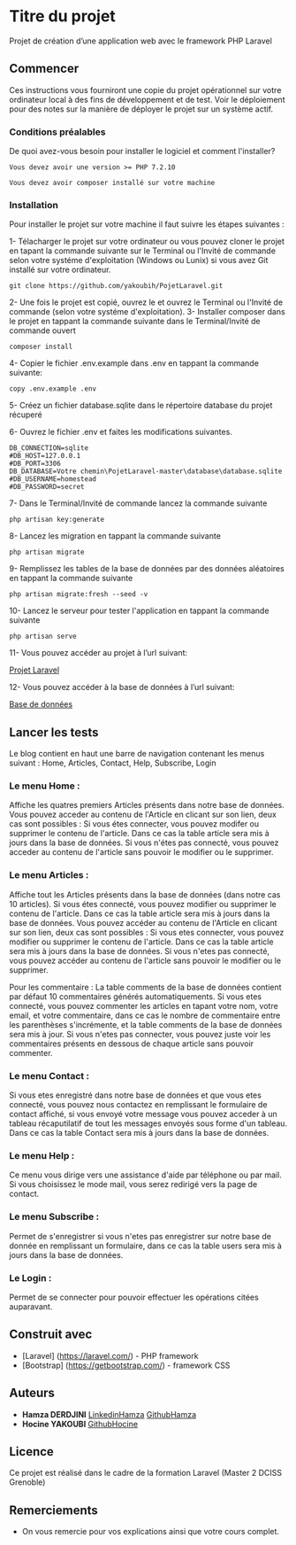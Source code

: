# Titre du projet

Projet de création d’une application web avec le framework PHP Laravel

## Commencer

Ces instructions vous fourniront une copie du projet opérationnel sur votre ordinateur local à des fins de développement et de test. Voir le déploiement pour des notes sur la manière de déployer le projet sur un système actif.

### Conditions préalables

De quoi avez-vous besoin pour installer le logiciel et comment l'installer?

```
Vous devez avoir une version >= PHP 7.2.10
```
```
Vous devez avoir composer installé sur votre machine
```

### Installation

Pour installer le projet sur votre machine il faut suivre les étapes suivantes : 

1- Télacharger le projet sur votre ordinateur ou vous pouvez cloner le projet en tapant la commande suivante sur le Terminal ou l'Invité de commande selon votre systéme d'exploitation (Windows ou Lunix) si vous avez Git installé sur votre ordinateur.

```
git clone https://github.com/yakoubih/PojetLaravel.git
```

2- Une fois le projet est copié, ouvrez le et ouvrez le Terminal ou l'Invité de commande (selon votre systéme d'exploitation).
3- Installer composer dans le projet en tappant la commande suivante dans le Terminal/Invité de commande ouvert

```
composer install
```
4- Copier le fichier .env.example dans .env en tappant la commande suivante:
```
copy .env.example .env
```
5- Créez un fichier database.sqlite dans le répertoire database du projet récuperé

6- Ouvrez le fichier .env et faites les modifications suivantes.
```
DB_CONNECTION=sqlite
#DB_HOST=127.0.0.1
#DB_PORT=3306
DB_DATABASE=Votre chemin\PojetLaravel-master\database\database.sqlite
#DB_USERNAME=homestead
#DB_PASSWORD=secret
```
7- Dans le Terminal/Invité de commande lancez la commande suivante 
```
php artisan key:generate
```
8- Lancez les migration en tappant la commande suivante 
```
php artisan migrate
```
9- Remplissez les tables de la base de données par des données aléatoires en tappant la commande suivante
```
php artisan migrate:fresh --seed -v
```
10- Lancez le serveur pour tester l'application en tappant la commande suivante
```
php artisan serve
```
11- Vous pouvez accéder au projet à l’url suivant:

[Projet Laravel](http://localhost:8000)

12- Vous pouvez accéder à la base de données à l’url suivant:

[Base de données](http://127.0.0.1:8000/phpliteadmin.php)

## Lancer les tests

Le blog contient en haut une barre de navigation contenant les menus suivant : Home, Articles, Contact, Help, Subscribe, Login

### Le menu Home :

Affiche les quatres premiers Articles présents dans notre base de données. Vous pouvez acceder au contenu de l'Article en clicant sur 
son lien, deux cas sont possibles : 
Si vous étes connecter, vous pouvez modifer ou supprimer le contenu de l'article. Dans ce cas la table article sera mis à jours dans la base de données.
Si vous n'étes pas connecté, vous pouvez acceder au contenu de l'article sans pouvoir le modifier ou le supprimer.

### Le menu Articles : 

Affiche tout les Articles présents dans la base de données (dans notre cas 10 articles). 
Si vous étes connecté, vous pouvez modifier ou supprimer le contenu de l'article. Dans ce cas la table article sera mis à jours dans la base de données. Vous pouvez accéder au contenu de l'Article en clicant sur son lien, deux cas sont possibles : 
Si vous etes connecter, vous pouvez modifier ou supprimer le contenu de l'article. Dans ce cas la table article sera mis à jours dans la base de données.
Si vous n'etes pas connecté, vous pouvez accéder au contenu de l'article sans pouvoir le modifier ou le supprimer.

Pour les commentaire :
La table comments de la base de données contient par défaut 10 commentaires générés automatiquements.
Si vous etes connecté, vous pouvez commenter les articles en tapant votre nom, votre email, et votre commentaire, dans ce cas le nombre de commentaire entre les parenthèses s'incrémente, et la table comments de la base de données sera mis à jour. 
Si vous n'etes pas connecter, vous pouvez juste voir les commentaires présents en dessous de chaque article sans pouvoir commenter.


### Le menu Contact : 

Si vous etes enregistré dans notre base de données et que vous etes connecté, vous pouvez nous contactez en remplissant le formulaire de contact affiché, si vous envoyé votre message vous pouvez acceder à un tableau récaputilatif de tout les messages envoyés sous forme d'un tableau. Dans ce cas la table Contact sera mis à jours dans la base de données.
### Le menu Help : 

Ce menu vous dirige vers une assistance d'aide par téléphone ou par mail. Si vous choisissez le mode mail, vous serez redirigé vers la page de contact.

### Le menu Subscribe : 

Permet de s'enregistrer si vous n'etes pas enregistrer sur notre base de donnée en remplissant un formulaire, dans ce cas la table users sera mis à jours dans la base de données.

### Le Login : 

Permet de se connecter pour pouvoir effectuer les opérations citées auparavant.

## Construit avec

* [Laravel] (https://laravel.com/) - PHP framework
* [Bootstrap] (https://getbootstrap.com/) - framework CSS

## Auteurs

* **Hamza DERDJINI**  [LinkedinHamza](https://www.linkedin.com/in/hamza-derdjini-b8a827122/)
                      [GithubHamza](https://github.com/geekhamza)
* **Hocine YAKOUBI**  [GithubHocine](https://github.com/yakoubih)

## Licence

Ce projet est réalisé dans le cadre de la formation Laravel (Master 2 DCISS Grenoble) 
## Remerciements

* On vous remercie pour vos explications ainsi que votre cours complet.
